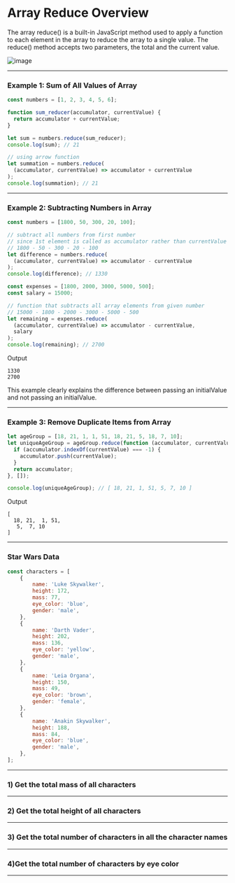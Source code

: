 # Array Reduce Overview
The array reduce() is a built-in JavaScript method used to apply a function to each element in the array to reduce the array to a single value. The reduce() method accepts two parameters, the total and the current value.

![image](https://user-images.githubusercontent.com/25232528/176709910-a173dd25-e905-40e1-bf72-5487b86e95b9.png)

***

### Example 1: Sum of All Values of Array

```js
const numbers = [1, 2, 3, 4, 5, 6];

function sum_reducer(accumulator, currentValue) {
  return accumulator + currentValue;
}

let sum = numbers.reduce(sum_reducer);
console.log(sum); // 21

// using arrow function
let summation = numbers.reduce(
  (accumulator, currentValue) => accumulator + currentValue
);
console.log(summation); // 21
```

***

### Example 2: Subtracting Numbers in Array

```js
const numbers = [1800, 50, 300, 20, 100];

// subtract all numbers from first number
// since 1st element is called as accumulator rather than currentValue
// 1800 - 50 - 300 - 20 - 100
let difference = numbers.reduce(
  (accumulator, currentValue) => accumulator - currentValue
);
console.log(difference); // 1330

const expenses = [1800, 2000, 3000, 5000, 500];
const salary = 15000;

// function that subtracts all array elements from given number
// 15000 - 1800 - 2000 - 3000 - 5000 - 500
let remaining = expenses.reduce(
  (accumulator, currentValue) => accumulator - currentValue,
  salary
);
console.log(remaining); // 2700
```

Output

```
1330
2700
```

This example clearly explains the difference between passing an initialValue and not passing an initialValue.

***

### Example 3: Remove Duplicate Items from Array

```js
let ageGroup = [18, 21, 1, 1, 51, 18, 21, 5, 18, 7, 10];
let uniqueAgeGroup = ageGroup.reduce(function (accumulator, currentValue) {
  if (accumulator.indexOf(currentValue) === -1) {
    accumulator.push(currentValue);
  }
  return accumulator;
}, []);

console.log(uniqueAgeGroup); // [ 18, 21, 1, 51, 5, 7, 10 ]
```


Output

```
[
  18, 21,  1, 51,
   5,  7, 10
]
```

***
### Star Wars Data

```js
const characters = [
    {
        name: 'Luke Skywalker',
        height: 172,
        mass: 77,
        eye_color: 'blue',
        gender: 'male',
    },
    {
        name: 'Darth Vader',
        height: 202,
        mass: 136,
        eye_color: 'yellow',
        gender: 'male',
    },
    {
        name: 'Leia Organa',
        height: 150,
        mass: 49,
        eye_color: 'brown',
        gender: 'female',
    },
    {
        name: 'Anakin Skywalker',
        height: 188,
        mass: 84,
        eye_color: 'blue',
        gender: 'male',
    },
];
```

***


### 1) Get the total mass of all characters
***
### 2) Get the total height of all characters
***
### 3) Get the total number of characters in all the character names
***
### 4)Get the total number of characters by eye color
***

